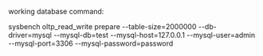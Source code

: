 

working database command:

sysbench oltp_read_write prepare --table-size=2000000 --db-driver=mysql --mysql-db=test --mysql-host=127.0.0.1 --mysql-user=admin --mysql-port=3306 --mysql-password=password
